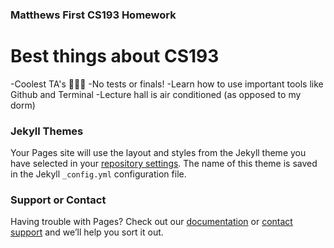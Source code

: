 ### Matthews First CS193 Homework

# Best things about CS193
-Coolest TA's 💪💯🔥 
-No tests or finals!
-Learn how to use important tools like Github and Terminal
-Lecture hall is air conditioned (as opposed to my dorm)


### Jekyll Themes

Your Pages site will use the layout and styles from the Jekyll theme you have selected in your [repository settings](https://github.com/kalutes/CS193_Fall18_Lab1/settings). The name of this theme is saved in the Jekyll `_config.yml` configuration file.

### Support or Contact

Having trouble with Pages? Check out our [documentation](https://help.github.com/categories/github-pages-basics/) or [contact support](https://github.com/contact) and we’ll help you sort it out.
